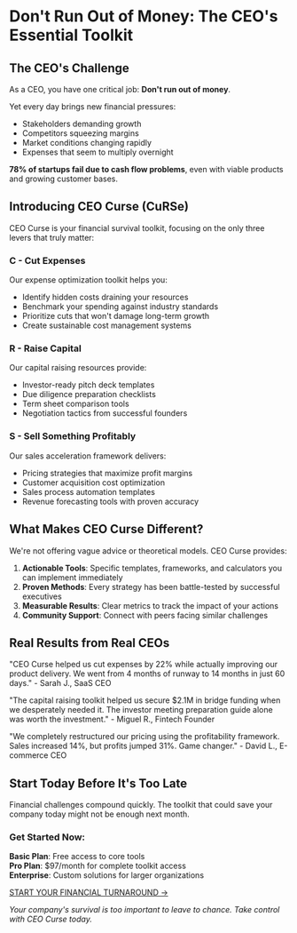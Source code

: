 # Don't Run Out of Money: The CEO's Essential Toolkit

## The CEO's Challenge

As a CEO, you have one critical job: **Don't run out of money**.

Yet every day brings new financial pressures:
- Stakeholders demanding growth
- Competitors squeezing margins
- Market conditions changing rapidly
- Expenses that seem to multiply overnight

**78% of startups fail due to cash flow problems**, even with viable products and growing customer bases.

## Introducing CEO Curse (CuRSe)

CEO Curse is your financial survival toolkit, focusing on the only three levers that truly matter:

### C - Cut Expenses
Our expense optimization toolkit helps you:
- Identify hidden costs draining your resources
- Benchmark your spending against industry standards
- Prioritize cuts that won't damage long-term growth
- Create sustainable cost management systems

### R - Raise Capital
Our capital raising resources provide:
- Investor-ready pitch deck templates
- Due diligence preparation checklists
- Term sheet comparison tools
- Negotiation tactics from successful founders

### S - Sell Something Profitably
Our sales acceleration framework delivers:
- Pricing strategies that maximize profit margins
- Customer acquisition cost optimization
- Sales process automation templates
- Revenue forecasting tools with proven accuracy

## What Makes CEO Curse Different?

We're not offering vague advice or theoretical models. CEO Curse provides:

1. **Actionable Tools**: Specific templates, frameworks, and calculators you can implement immediately
2. **Proven Methods**: Every strategy has been battle-tested by successful executives
3. **Measurable Results**: Clear metrics to track the impact of your actions
4. **Community Support**: Connect with peers facing similar challenges

## Real Results from Real CEOs

"CEO Curse helped us cut expenses by 22% while actually improving our product delivery. We went from 4 months of runway to 14 months in just 60 days." - Sarah J., SaaS CEO

"The capital raising toolkit helped us secure $2.1M in bridge funding when we desperately needed it. The investor meeting preparation guide alone was worth the investment." - Miguel R., Fintech Founder

"We completely restructured our pricing using the profitability framework. Sales increased 14%, but profits jumped 31%. Game changer." - David L., E-commerce CEO

## Start Today Before It's Too Late

Financial challenges compound quickly. The toolkit that could save your company today might not be enough next month.

### Get Started Now:

**Basic Plan**: Free access to core tools  
**Pro Plan**: $97/month for complete toolkit access  
**Enterprise**: Custom solutions for larger organizations

[START YOUR FINANCIAL TURNAROUND →](https://ceocurse.com/start)

*Your company's survival is too important to leave to chance. Take control with CEO Curse today.*
